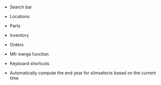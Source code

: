 * Search bar

* Locations
* Parts
* Inventory
* Orders

* Mfr merge function
* Keyboard shortcuts
* Automatically compute the end year for slimselects based on the current time

